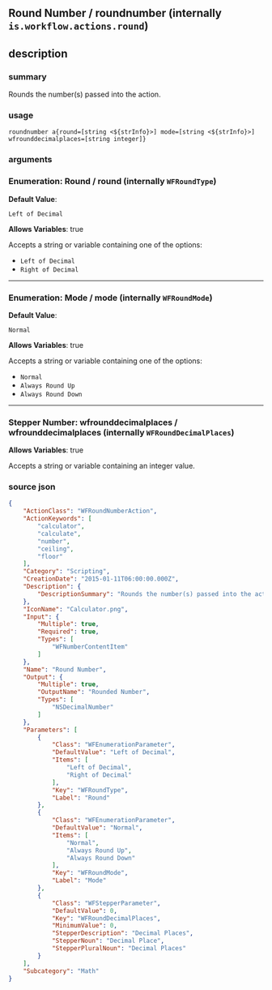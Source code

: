 
## Round Number / roundnumber (internally `is.workflow.actions.round`)



## description
### summary
Rounds the number(s) passed into the action.


### usage
`roundnumber a{round=[string <${strInfo}>] mode=[string <${strInfo}>] wfrounddecimalplaces=[string integer]}`

### arguments
### Enumeration: Round / round (internally `WFRoundType`)
**Default Value**:
```
Left of Decimal
```
**Allows Variables**: true



Accepts a string 
or variable
containing one of the options:

- `Left of Decimal`
- `Right of Decimal`

---

### Enumeration: Mode / mode (internally `WFRoundMode`)
**Default Value**:
```
Normal
```
**Allows Variables**: true



Accepts a string 
or variable
containing one of the options:

- `Normal`
- `Always Round Up`
- `Always Round Down`

---

### Stepper Number: wfrounddecimalplaces / wfrounddecimalplaces (internally `WFRoundDecimalPlaces`)
**Allows Variables**: true



Accepts a string 
or variable
containing an integer value.

### source json

```json
{
	"ActionClass": "WFRoundNumberAction",
	"ActionKeywords": [
		"calculator",
		"calculate",
		"number",
		"ceiling",
		"floor"
	],
	"Category": "Scripting",
	"CreationDate": "2015-01-11T06:00:00.000Z",
	"Description": {
		"DescriptionSummary": "Rounds the number(s) passed into the action."
	},
	"IconName": "Calculator.png",
	"Input": {
		"Multiple": true,
		"Required": true,
		"Types": [
			"WFNumberContentItem"
		]
	},
	"Name": "Round Number",
	"Output": {
		"Multiple": true,
		"OutputName": "Rounded Number",
		"Types": [
			"NSDecimalNumber"
		]
	},
	"Parameters": [
		{
			"Class": "WFEnumerationParameter",
			"DefaultValue": "Left of Decimal",
			"Items": [
				"Left of Decimal",
				"Right of Decimal"
			],
			"Key": "WFRoundType",
			"Label": "Round"
		},
		{
			"Class": "WFEnumerationParameter",
			"DefaultValue": "Normal",
			"Items": [
				"Normal",
				"Always Round Up",
				"Always Round Down"
			],
			"Key": "WFRoundMode",
			"Label": "Mode"
		},
		{
			"Class": "WFStepperParameter",
			"DefaultValue": 0,
			"Key": "WFRoundDecimalPlaces",
			"MinimumValue": 0,
			"StepperDescription": "Decimal Places",
			"StepperNoun": "Decimal Place",
			"StepperPluralNoun": "Decimal Places"
		}
	],
	"Subcategory": "Math"
}
```
